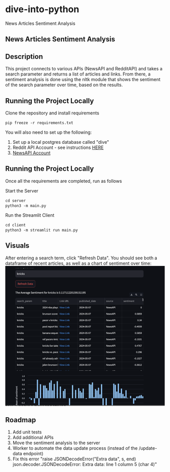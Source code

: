 # dive-into-python

News Articles Sentiment Analysis

## News Articles Sentiment Analysis

## Description

This project connects to various APIs (NewsAPI and RedditAPI) and takes a search parameter and returns a list of articles and links. From there, a sentiment analysis is done using the nltk module that shows the sentiment of the search parameter over time, based on the results.

## Running the Project Locally 

Clone the repository and install requirements 
```
pip freeze -r requirements.txt
```

You will also need to set up the following:
1. Set up a local postgres database called "dive"
2. Reddit API Account - see instructions [HERE](https://www.reddit.com/wiki/api/) 
3. [NewsAPI Account](https://newsapi.org/register)

## Running the Project Locally 

Once all the requirements are completed, run as follows

Start the Server
```
cd server
python3 -m main.py
```

Run the Streamlit Client
```
cd client
python3 -m streamlit run main.py
```

## Visuals

After entering a search term, click "Refresh Data". You should see both a dataframe of recent articles, as well as a chart of sentiment over time:
![example](example.png)

## Roadmap
1. Add unit tests
2. Add additional APIs
3. Move the sentiment analysis to the server
4. Worker to automate the data update process (instead of the /update-data endpoint)
5. Fix this error "raise JSONDecodeError("Extra data", s, end)
json.decoder.JSONDecodeError: Extra data: line 1 column 5 (char 4)"